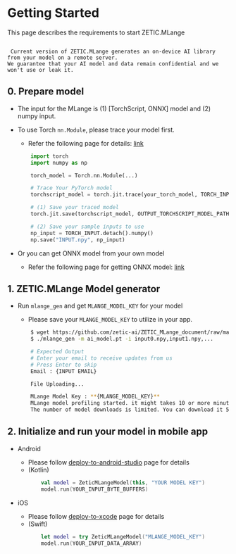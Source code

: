 # Getting Started

This page describes the requirements to start ZETIC.MLange

```{admonition} Beta version notification

 Current version of ZETIC.MLange generates an on-device AI library from your model on a remote server.
We guarantee that your AI model and data remain confidential and we won't use or leak it.

```

## 0. Prepare model

- The input for the MLange is (1) [TorchScript, ONNX] model and (2) numpy input.
- To use Torch `nn.Module`, please trace your model first.
    - Refer the following page for details: [link](https://pytorch.org/docs/stable/generated/torch.jit.save.html)

    ``` python
        import torch
        import numpy as np

        torch_model = Torch.nn.Module(...)

        # Trace Your PyTorch model
        torchscript_model = torch.jit.trace(your_torch_model, TORCH_INPUTS)

        # (1) Save your traced model
        torch.jit.save(torchscript_model, OUTPUT_TORCHSCRIPT_MODEL_PATH)

        # (2) Save your sample inputs to use
        np_input = TORCH_INPUT.detach().numpy()
        np.save("INPUT.npy", np_input)

    ```
- Or you can get ONNX model from your own model
    - Refer the following page for getting ONNX model: [link](https://github.com/onnx/tutorials#converting-to-onnx-format)



## 1. ZETIC.MLange Model generator

- Run `mlange_gen` and get `MLANGE_MODEL_KEY` for your model
    - Please save your `MLANGE_MODEL_KEY` to utilize in your app.

    ``` bash
        $ wget https://github.com/zetic-ai/ZETIC_MLange_document/raw/main/bin/mlange_gen
        $ ./mlange_gen -m ai_model.pt -i input0.npy,input1.npy,...

        # Expected Output
        # Enter your email to receive updates from us
        # Press Enter to skip
        Email : {INPUT EMAIL}

        File Uploading...

        MLange Model Key : **{MLANGE_MODEL_KEY}**
        MLange model profiling started. it might takes 10 or more minutes.
        The number of model downloads is limited. You can download it 5 times during the trial.

    ```


## 2. Initialize and run your model in mobile app
- Android
  - Please follow [deploy-to-android-studio](https://zetic-ai.github.io/ZETIC_MLange_document/android/deploy-to-android-studio.html) page for details
  - (Kotlin)
    ``` kotlin
        val model = ZeticMLangeModel(this, "YOUR MODEL KEY")
        model.run(YOUR_INPUT_BYTE_BUFFERS)
    ```

- iOS
  - Please follow [deploy-to-xcode](https://zetic-ai.github.io/ZETIC_MLange_document/ios/deploy-to-xcode.html) page for details
  - (Swift)
    ``` swift
        let model = try ZeticMLangeModel("MLANGE_MODEL_KEY")
        model.run(YOUR_INPUT_DATA_ARRAY)
    ```


